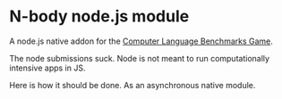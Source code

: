 # N-body node.js module

A node.js native addon for the [Computer Language Benchmarks Game](http://benchmarksgame.alioth.debian.org/).

The node submissions suck.  Node is not meant to run computationally intensive apps in JS.

Here is how it should be done. As an asynchronous native module.


